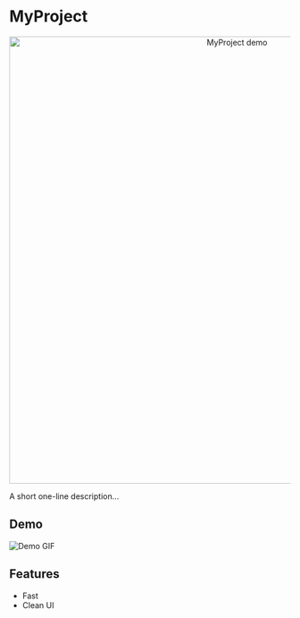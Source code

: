 # MyProject

<p align="center">
  <a href="http://localhost:5173/">
    <img src="./assets/simple-todo-app.png" alt="MyProject demo" width="800" />
  </a>
</p>

A short one-line description...

## Demo
![Demo GIF](./assets/demo.gif)

## Features
- Fast
- Clean UI
